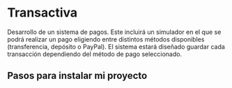 # Transactiva
Desarrollo de un sistema de pagos. Este incluirá un simulador en el que se podrá realizar un pago eligiendo entre distintos métodos disponibles (transferencia, depósito o PayPal). El sistema estará diseñado guardar cada transacción dependiendo del método de pago seleccionado.
## Pasos para instalar mi proyecto 

